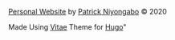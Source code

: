 [Personal Website]( http://pniyongabo.github.io) by [Patrick Niyongabo](https://github.com/pniyongabo) © 2020

Made Using [Vitae](https://github.com/dataCobra/hugo-vitae) Theme for [Hugo](https://gohugo.io)"

